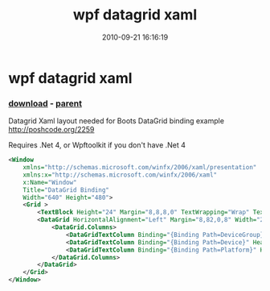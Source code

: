 ﻿---
pid:            2260
poster:         foureight84
title:          wpf datagrid xaml
date:           2010-09-21 16:16:19
format:         xml
parent:         2256
parent:         2256

---

# wpf datagrid xaml

### [download](2260.xml) - [parent](2256.md)

Datagrid Xaml layout needed for Boots DataGrid binding example http://poshcode.org/2259

Requires .Net 4, or Wpftoolkit if you don't have .Net 4

```xml
<Window
	xmlns="http://schemas.microsoft.com/winfx/2006/xaml/presentation"
	xmlns:x="http://schemas.microsoft.com/winfx/2006/xaml"
	x:Name="Window"
	Title="DataGrid Binding"
	Width="640" Height="480">
	<Grid >
		<TextBlock Height="24" Margin="8,8,8,0" TextWrapping="Wrap" Text="DataGrid" VerticalAlignment="Top" FontSize="18.667" FontFamily="Arial" FontWeight="Bold"/>
		<DataGrid HorizontalAlignment="Left" Margin="8,82,0,8" Width="240" Name="HadesDevices" AutoGenerateColumns="True">
			<DataGrid.Columns>
				<DataGridTextColumn Binding="{Binding Path=DeviceGroup}" Header="Manufacturer"></DataGridTextColumn>
				<DataGridTextColumn Binding="{Binding Path=Device}" Header="Model"></DataGridTextColumn>
				<DataGridTextColumn Binding="{Binding Path=Platform}" Header="Platform"></DataGridTextColumn>
			</DataGrid.Columns>
		</DataGrid>
	</Grid>
</Window>
```
